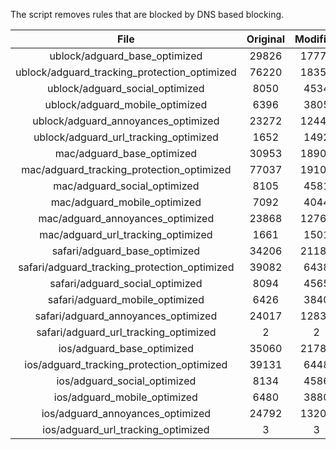 The script removes rules that are blocked by DNS based blocking.


| File | Original | Modified |
|:----:|:-----:|:-----:|
| ublock/adguard_base_optimized | 29826 | 17777 |
| ublock/adguard_tracking_protection_optimized | 76220 | 18354 |
| ublock/adguard_social_optimized | 8050 | 4534 |
| ublock/adguard_mobile_optimized | 6396 | 3805 |
| ublock/adguard_annoyances_optimized | 23272 | 12447 |
| ublock/adguard_url_tracking_optimized | 1652 | 1492 |
| mac/adguard_base_optimized | 30953 | 18904 |
| mac/adguard_tracking_protection_optimized | 77037 | 19102 |
| mac/adguard_social_optimized | 8105 | 4581 |
| mac/adguard_mobile_optimized | 7092 | 4044 |
| mac/adguard_annoyances_optimized | 23868 | 12762 |
| mac/adguard_url_tracking_optimized | 1661 | 1501 |
| safari/adguard_base_optimized | 34206 | 21189 |
| safari/adguard_tracking_protection_optimized | 39082 | 6438 |
| safari/adguard_social_optimized | 8094 | 4565 |
| safari/adguard_mobile_optimized | 6426 | 3840 |
| safari/adguard_annoyances_optimized | 24017 | 12838 |
| safari/adguard_url_tracking_optimized | 2 | 2 |
| ios/adguard_base_optimized | 35060 | 21780 |
| ios/adguard_tracking_protection_optimized | 39131 | 6448 |
| ios/adguard_social_optimized | 8134 | 4586 |
| ios/adguard_mobile_optimized | 6480 | 3880 |
| ios/adguard_annoyances_optimized | 24792 | 13202 |
| ios/adguard_url_tracking_optimized | 3 | 3 |